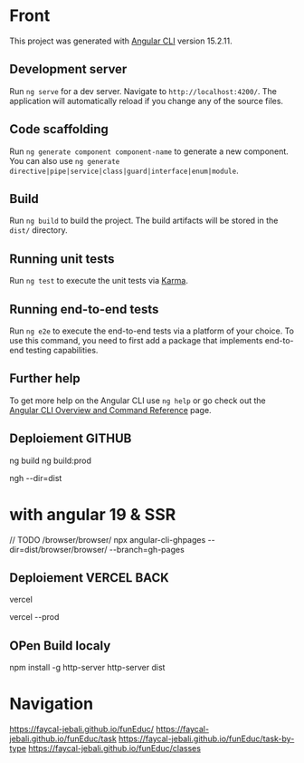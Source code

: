 # Front

This project was generated with [Angular CLI](https://github.com/angular/angular-cli) version 15.2.11.

## Development server

Run `ng serve` for a dev server. Navigate to `http://localhost:4200/`. The application will automatically reload if you change any of the source files.

## Code scaffolding

Run `ng generate component component-name` to generate a new component. You can also use `ng generate directive|pipe|service|class|guard|interface|enum|module`.

## Build

Run `ng build` to build the project. The build artifacts will be stored in the `dist/` directory.

## Running unit tests

Run `ng test` to execute the unit tests via [Karma](https://karma-runner.github.io).

## Running end-to-end tests

Run `ng e2e` to execute the end-to-end tests via a platform of your choice. To use this command, you need to first add a package that implements end-to-end testing capabilities.

## Further help

To get more help on the Angular CLI use `ng help` or go check out the [Angular CLI Overview and Command Reference](https://angular.io/cli) page.

## Deploiement GITHUB

ng build
ng build:prod

ngh --dir=dist

# with angular 19 & SSR

// TODO /browser/browser/
npx angular-cli-ghpages --dir=dist/browser/browser/ --branch=gh-pages

## Deploiement VERCEL BACK

vercel

vercel --prod

## OPen Build localy

npm install -g http-server
http-server dist

# Navigation

https://faycal-jebali.github.io/funEduc/
https://faycal-jebali.github.io/funEduc/task
https://faycal-jebali.github.io/funEduc/task-by-type
https://faycal-jebali.github.io/funEduc/classes

